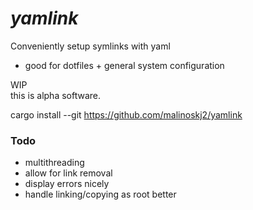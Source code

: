 # *yamlink*
Conveniently setup symlinks with yaml  
* good for dotfiles + general system configuration  

WIP  
this is alpha software.

cargo install --git https://github.com/malinoskj2/yamlink


### Todo
* multithreading
* allow for link removal
* display errors nicely
* handle linking/copying as root better
